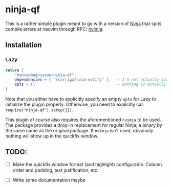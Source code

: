 # ninja-qf

This is a rather simple plugin meant to go with a version of [Ninja](https://github.com/ninja-build/ninja) that spits compile errors at neovim through RPC: [nvimja](https://github.com/konradmagnusson/nvimja).


## Installation

### Lazy

```lua
return {
    "konradmagnusson/ninja-qf",
    dependencies = { "rcarriga/nvim-notify" },  -- I'm not actually sure about this, I just haven't tested without it (and won't).
    opts = {}                                   -- Nothing is actually configurable yet, but there's stuff on the roadmap
}
```
Note that you either have to explicitly specify an empty `opts` for Lazy to initialize the plugin properly. Otherwise, you need to explicitly call `require("ninja-qf").setup({})`.

This plugin of course also requires the aforementioned `nvimja` to be used. The package provides a drop-in replacement for regular Ninja; a binary by the same name as the original package.
If `nvimja` isn't used, obviously nothing will show up in the quickfix window.



## TODO:

- [ ] Make the quickfix window format (and highlight) configurable. Column order and padding, text justification, etc.

- [ ] Write some documentation maybe

